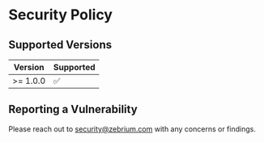 # Security Policy

## Supported Versions

| Version  | Supported          |
|----------| ------------------ |
| >= 1.0.0 | :white_check_mark: |

## Reporting a Vulnerability

Please reach out to <security@zebrium.com> with any concerns or findings.  
